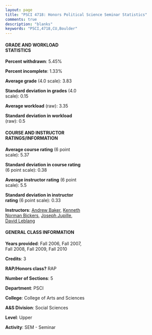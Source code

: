 ```yaml
---
layout: page
title: "PSCI 4718: Honors Political Science Seminar Statistics"
comments: true
description: "blanks"
keywords: "PSCI,4718,CU,Boulder"
---
```

<head>
<script src="https://ajax.googleapis.com/ajax/libs/jquery/2.1.3/jquery.min.js"></script>
<script src="https://dl.dropboxusercontent.com/s/pc42nxpaw1ea4o9/highcharts.js?dl=0"></script>
<!-- <script src="../assets/js/highcharts.js"></script> -->
<style type="text/css">@font-face {
	font-family: "Bebas Neue";
	src: url(https://www.filehosting.org/file/details/544349/BebasNeue Regular.otf) format("opentype");
	}
	h1.Bebas { 
		font-family: "Bebas Neue", Verdana, Tahoma;
	}
</style>
</head>
<body>
	<div id="container" style="float: right; width: 45%; height: 88%; margin-left: 2.5%; margin-right: 2.5%;"></div>
	<script language="JavaScript">
		$(document).ready(function() {
		var chart = {type: 'column'};
		var title = {text: 'Grade Distribution'};
		var xAxis = {categories: ['A','B','C','D','F'],crosshair: true};
		var yAxis = {min: 0,title: {text: 'Percentage'}};
		var tooltip = {headerFormat: '<center><b><span style="font-size:20px">{point.key}</span></b></center>',
		               pointFormat: '<td style="padding:0"><b>{point.y:.1f}%</b></td>',
		               footerFormat: '</table>',shared: true,useHTML: true};
		var plotOptions = {column: {pointPadding: 0.0,borderWidth: 0}};  
		var credits = {enabled: false};var series= [{name: 'Percent',data: [90.89,7.78,1.33,0.0,0.0,]}];
		var json = {};
		json.chart = chart;
		json.title = title;
		json.tooltip = tooltip;
		json.xAxis = xAxis;
		json.yAxis = yAxis;  
		json.series = series;
		json.plotOptions = plotOptions;  
		json.credits = credits;
		$('#container').highcharts(json);
	});
	</script>
</body>
			   
#### GRADE AND WORKLOAD STATISTICS

**Percent withdrawn**: 5.45%

**Percent incomplete**: 1.33%

**Average grade** (4.0 scale): 3.83

**Standard deviation in grades** (4.0 scale): 0.15

**Average workload** (raw): 3.35

**Standard deviation in workload** (raw): 0.5

#### COURSE AND INSTRUCTOR RATINGS/INFORMATION

**Average course rating** (6 point scale): 5.37

**Standard deviation in course rating** (6 point scale): 0.38

**Average instructor rating** (6 point scale): 5.5

**Standard deviation in instructor rating** (6 point scale): 0.33

**Instructors**: <a href='../../instructors/Andrew_Baker'>Andrew Baker</a>, <a href='../../instructors/Kenneth_Norman_Bickers'>Kenneth Norman Bickers</a>, <a href='../../instructors/Joseph_Jupille'>Joseph Jupille</a>, <a href='../../instructors/David_Leblang'>David Leblang</a>

#### GENERAL CLASS INFORMATION

**Years provided**: Fall 2006, Fall 2007, Fall 2008, Fall 2009, Fall 2010

**Credits**: 3

**RAP/Honors class?** RAP

**Number of Sections**: 5

**Department**: PSCI

**College**: College of Arts and Sciences

**A&S Division**: Social Sciences

**Level**: Upper

**Activity**: SEM - Seminar
